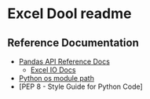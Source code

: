 # Excel Dool readme

## Reference Documentation
- [Pandas API Reference Docs][pandas1]
    - [Excel IO Docs][pandas2]
- [Python os module path][os1]
- [PEP 8 - Style Guide for Python Code]

[pandas1]: https://pandas.pydata.org/docs/reference/index.html#api
[pandas2]: https://pandas.pydata.org/docs/reference/io.html#excel

[os1]: https://docs.python.org/3/library/os.path.html

[pep8_1]: https://peps.python.org/pep-0008/